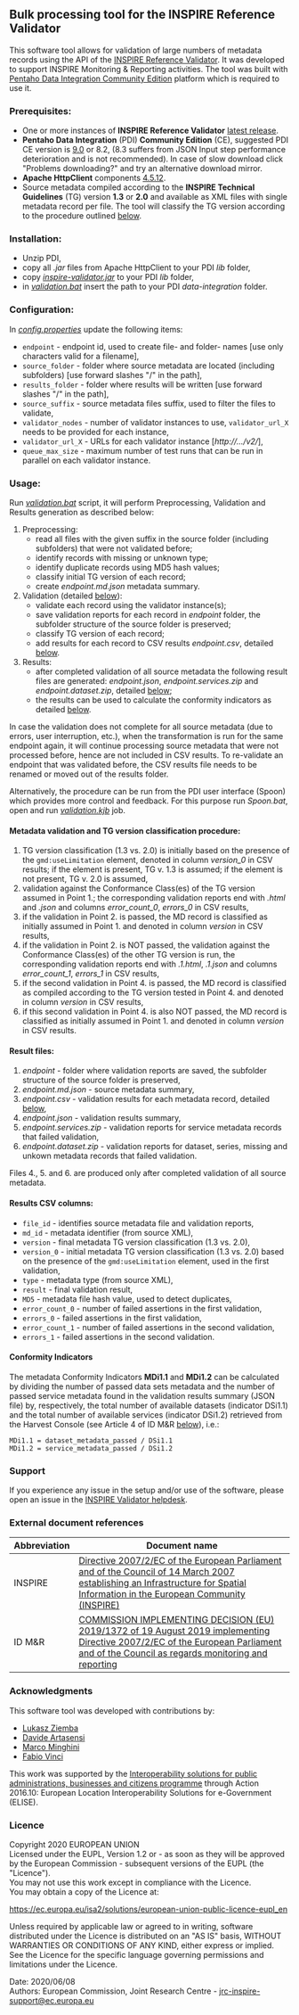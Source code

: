 ## Bulk processing tool for the INSPIRE Reference Validator
This software tool allows for validation of large numbers of metadata records using the API of the [INSPIRE Reference Validator](https://inspire.ec.europa.eu/validator/about/). It was developed to support INSPIRE Monitoring & Reporting activities. The tool was built with [Pentaho Data Integration Community Edition](https://community.hitachivantara.com/s/article/data-integration-kettle) platform which is required to use it.

### Prerequisites:
- One or more instances of **INSPIRE Reference Validator** [latest release](https://github.com/inspire-eu-validation/community/releases/latest).
- **Pentaho Data Integration** (PDI) **Community Edition** (CE), suggested PDI CE version is [9.0](https://sourceforge.net/projects/pentaho/files/Pentaho%209.0/client-tools/pdi-ce-9.0.0.0-423.zip/download) or 8.2, (8.3 suffers from JSON Input step performance deterioration and is not recommended). In case of slow download click "Problems downloading?" and try an alternative download mirror.
- **Apache HttpClient** components [4.5.12](https://downloads.apache.org/httpcomponents/httpclient/binary/httpcomponents-client-4.5.12-bin.zip).
- Source metadata compiled according to the **INSPIRE Technical Guidelines** (TG) version **1.3** or **2.0** and available as XML files with single metadata record per file. The tool will classify the TG version according to the procedure outlined [below](#metadata-validation-and-tg-version-classification-procedure). 

### Installation:
- Unzip PDI,
- copy all *.jar* files from Apache HttpClient to your PDI *lib* folder,
- copy [*inspire-validator.jar*](inspire-validator.jar) to your PDI *lib* folder,
- in [*validation.bat*](validation.bat) insert the path to your PDI *data-integration* folder.

### Configuration:
In [*config.properties*](pdi/config.properties) update the following items:
- `endpoint` - endpoint id, used to create file- and folder- names [use only characters valid for a filename],
- `source_folder` - folder where source metadata are located (including subfolders) [use forward slashes "/" in the path],
- `results_folder` - folder where results will be written [use forward slashes "/" in the path],
- `source_suffix` - source metadata files suffix, used to filter the files to validate,
- `validator_nodes` - number of validator instances to use, `validator_url_X` needs to be provided for each instance,
- `validator_url_X` - URLs for each validator instance [*http://.../v2/*],
- `queue_max_size` - maximum number of test runs that can be run in parallel on each validator instance.

### Usage:
Run [*validation.bat*](validation.bat) script, it will perform Preprocessing, Validation and Results generation as described below:
1. Preprocessing:
   - read all files with the given suffix in the source folder (including subfolders) that were not validated before;
   - identify records with missing or unknown type;
   - identify duplicate records using MD5 hash values;
   - classify initial TG version of each record; 
   - create *endpoint.md.json* metadata summary.
2. Validation (detailed [below](#metadata-validation-and-tg-version-classification-procedure)):
   - validate each record using the validator instance(s);
   - save validation reports for each record in *endpoint* folder, the subfolder structure of the source folder is preserved;
   - classify TG version of each record;
   - add results for each record to CSV results *endpoint.csv*, detailed [below](#results-csv-columns).
3. Results:
   - after completed validation of all source metadata the following result files are generated: *endpoint.json*, *endpoint.services.zip* and *endpoint.dataset.zip*, detailed [below](#result-files);
   - the results can be used to calculate the conformity indicators as detailed [below](#conformity-indicators).

In case the validation does not complete for all source metadata (due to errors, user interruption, etc.), when the transformation is run for the same endpoint again, it will continue processing source metadata that were not processed before, hence are not included in CSV results. To re-validate an endpoint that was validated before, the CSV results file needs to be renamed or moved out of the results folder.  

Alternatively, the procedure can be run from the PDI user interface (Spoon) which provides more control and feedback. For this purpose run *Spoon.bat*, open and run [*validation.kjb*](pdi/validation.kjb) job.

#### Metadata validation and TG version classification procedure:
1. TG version classification (1.3 vs. 2.0) is initially based on the presence of the `gmd:useLimitation` element, denoted in column *version_0* in CSV results; if the element is present, TG v. 1.3 is assumed; if the element is not present, TG v. 2.0 is assumed,
2. validation against the Conformance Class(es) of the TG version assumed in Point 1.; the corresponding validation reports end with *.html* and *.json* and columns *error_count_0*, *errors_0* in CSV results,
3. if the validation in Point 2. is passed, the MD record is classified as initially assumed  in Point 1. and denoted in column *version* in CSV results,
4. if the validation in Point 2. is NOT passed, the validation against the Conformance Class(es) of the other TG version is run, the corresponding validation reports end with *.1.html*, *.1.json* and columns *error_count_1*, *errors_1* in CSV results,
5. if the second validation in Point 4. is passed, the MD record is classified as compiled according to the TG version tested in Point 4. and denoted in column *version* in CSV results,
6. if this second validation in Point 4. is also NOT passed, the MD record is classified as initially assumed in Point 1. and denoted in column *version* in CSV results.

#### Result files:
1. *endpoint* - folder where validation reports are saved, the subfolder structure of the source folder is preserved,
2. *endpoint.md.json* - source metadata summary,
3. *endpoint.csv* - validation results for each metadata record, detailed [below](#results-csv-columns),
4. *endpoint.json* - validation results summary,
5. *endpoint.services.zip* - validation reports for service metadata records that failed validation,
6. *endpoint.dataset.zip* - validation reports for dataset, series, missing and unkown metadata records that failed validation.

Files 4., 5. and 6. are produced only after completed validation of all source metadata.

#### Results CSV columns:
- `file_id` - identifies source metadata file and validation reports,
- `md_id` - metadata identifier (from source XML),
- `version` - final metadata TG version classification (1.3 vs. 2.0),
- `version_0` - initial metadata TG version classification (1.3 vs. 2.0) based on the presence of the `gmd:useLimitation` element, used in the first validation,
- `type` - metadata type (from source XML),
- `result` - final validation result,
- `MD5` - metadata file hash value, used to detect duplicates,
- `error_count_0` - number of failed assertions in the first validation,
- `errors_0` - failed assertions in the first validation,
- `error_count_1` - number of failed assertions in the second validation,
- `errors_1` - failed assertions in the second validation.

#### Conformity Indicators
The metadata Conformity Indicators **MDi1.1** and **MDi1.2** can be calculated by dividing the number of passed data sets metadata and the number of passed service metadata found in the validation results summary (JSON file) by, respectively, the total number of available datasets (indicator DSi1.1) and the total number of available services (indicator DSi1.2) retrieved from the Harvest Console (see Article 4 of ID M&R [below](#external-document-references)), i.e.:
```
MDi1.1 = dataset_metadata_passed / DSi1.1
MDi1.2 = service_metadata_passed / DSi1.2
```

### Support
If you experience any issue in the setup and/or use of the software, please open an issue in the [INSPIRE Validator helpdesk](https://github.com/inspire-eu-validation/community/issues/new/choose).

### External document references

| Abbreviation | Document name                       |
| ------------ | ----------------------------------- |
| INSPIRE | [Directive 2007/2/EC of the European Parliament and of the Council of 14 March 2007 establishing an Infrastructure for Spatial Information in the European Community (INSPIRE)](http://eur-lex.europa.eu/legal-content/EN/TXT/PDF/?uri=CELEX:32007L0002&from=EN) |
| ID M&R | [COMMISSION IMPLEMENTING DECISION (EU) 2019/1372 of 19 August 2019 implementing Directive  2007/2/EC of  the  European Parliament and  of  the  Council as  regards monitoring and reporting](https://eur-lex.europa.eu/legal-content/EN/TXT/PDF/?uri=CELEX:32019D1372&from=EN) |

### Acknowledgments
This software tool was developed with contributions by:
- [Lukasz Ziemba](https://github.com/ukiz)
- [Davide Artasensi](https://github.com/dartasensi)
- [Marco Minghini](https://github.com/MarcoMinghini)
- [Fabio Vinci](https://github.com/fabiovin)

This work was supported by the [Interoperability solutions for public administrations, businesses and citizens programme](http://ec.europa.eu/isa2) through Action 2016.10: European Location Interoperability Solutions for e-Government (ELISE).

### Licence
Copyright 2020 EUROPEAN UNION  
Licensed under the EUPL, Version 1.2 or - as soon as they will be approved by the European Commission - subsequent versions of the EUPL (the "Licence").  
You may not use this work except in compliance with the Licence.  
You may obtain a copy of the Licence at:

https://ec.europa.eu/isa2/solutions/european-union-public-licence-eupl_en

Unless required by applicable law or agreed to in writing, software distributed under the Licence is distributed on an "AS IS" basis, WITHOUT WARRANTIES OR CONDITIONS OF ANY KIND, either express or implied.  
See the Licence for the specific language governing permissions and limitations under the Licence.

Date: 2020/06/08  
Authors: European Commission, Joint Research Centre - jrc-inspire-support@ec.europa.eu

